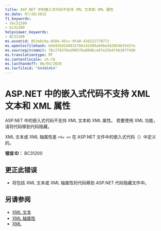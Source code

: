 ```yaml
---
title: ASP.NET 中的嵌入式代码不支持 XML 文本和 XML 属性
ms.date: 07/20/2015
f1_keywords:
- vbc31200
- bc31200
helpviewer_keywords:
- BC31200
ms.assetid: 053e8cba-8584-45cc-9fa0-43d122779772
ms.openlocfilehash: bda92b4244631f66142499a94be562854b35437e
ms.sourcegitcommit: f8c270376ed905f6a8896ce0fe25b4f4b38ff498
ms.translationtype: MT
ms.contentlocale: zh-CN
ms.lasthandoff: 06/04/2020
ms.locfileid: "84406464"
---
```

# <a name="xml-literals-and-xml-properties-are-not-supported-in-embedded-code-within-aspnet"></a>ASP.NET 中的嵌入式代码不支持 XML 文本和 XML 属性
ASP.NET 中的嵌入式代码不支持 XML 文本和 XML 属性。 若要使用 XML 功能，请将代码移到代码隐藏。  
  
 XML 文本或 XML 轴属性是 `<%= =>` 在 ASP.NET 文件中的嵌入式代码（）中定义的。  
  
 **错误 ID：** BC31200  
  
## <a name="to-correct-this-error"></a>更正此错误  
  
- 将包括 XML 文本或 XML 轴属性的代码移到 ASP.NET 代码隐藏文件中。  
  
## <a name="see-also"></a>另请参阅

- [XML 文本](../xml-literals/index.md)
- [XML 轴属性](../xml-axis/index.md)
- [XML](../../programming-guide/language-features/xml/index.md)
